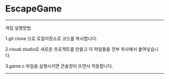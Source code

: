 # EscapeGame

---
게임 실행방법

1.git clone 으로 로컬저장소로 코드를 복사합니다.

2.visual studio로 새로운 프로젝트를 만들고 이 파일들을 전부 복사해서 붙여넣습니다.

3.game.c 파일을 실행시키면 콘솔창이 뜨면서 작동합니다.

---
